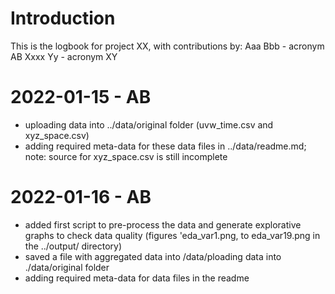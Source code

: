 <!--This is an example of how a logbook can look like -->

# Introduction

This is the logbook for project XX, with contributions by:
Aaa Bbb - acronym AB
Xxxx Yy - acronym XY

# 2022-01-15 - AB

- uploading data into ../data/original folder (uvw_time.csv and xyz_space.csv)
- adding required meta-data for these data files in ../data/readme.md; note: source for xyz_space.csv is still incomplete

# 2022-01-16 - AB

- added first script to pre-process the data and generate explorative graphs to check data quality (figures 'eda_var1.png, to eda_var19.png in the ../output/ directory)
- saved a file with aggregated data into /data/ploading data into ./data/original folder
- adding required meta-data for data files in the readme 

